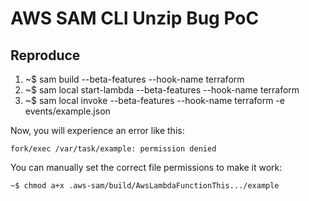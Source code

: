 # AWS SAM CLI Unzip Bug PoC

## Reproduce

1. ~$ sam build --beta-features --hook-name terraform
2. ~$ sam local start-lambda --beta-features --hook-name terraform
3. ~$ sam local invoke --beta-features --hook-name terraform -e events/example.json

Now, you will experience an error like this:
```
fork/exec /var/task/example: permission denied
```

You can manually set the correct file permissions to make it work:
```
~$ chmod a+x .aws-sam/build/AwsLambdaFunctionThis.../example
```
